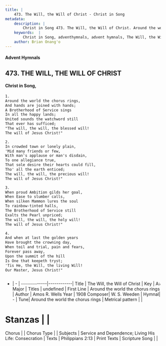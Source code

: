 ```yaml
---
title: |
    473. The Will, the Will of Christ - Christ in Song
metadata:
    description: |
        Christ in Song 473. The Will, the Will of Christ. Around the world the chorus rings, And hands are joined with hands; A Brotherhood of Service sings In all the happy lands; United sounds the watchword still That ever has sufficed;  "The will, the will, the blessed will! The will of Jesus Christ!"
    keywords:  |
        Christ in Song, adventhymnals, advent hymnals, The Will, the Will of Christ, Around the world the chorus rings. 
    author: Brian Onang'o
---
```


#### Advent Hymnals
## 473. THE WILL, THE WILL OF CHRIST
####  Christ in Song,

```txt
1.
Around the world the chorus rings,
And hands are joined with hands;
A Brotherhood of Service sings
In all the happy lands;
United sounds the watchword still
That ever has sufficed; 
"The will, the will, the blessed will!
The will of Jesus Christ!"

2.
In crowded town or lonely plain,
'Mid many friends or few,
With man's applause or man's disdain,
To one allegiance true,
That sole desire their hearts could fill,
Tho' all the earth enticed;
The will, the will, the precious will!
The will of Jesus Christ!"

3.
When proud Ambition gilds her goal,
When Ease to slumber calls,
When silken Mammon lures the soul
To rainbow-tinted halls,
The Brotherhood of Service still
Exalts the Pearl unpriced;
The will, the will, the holy will!
The will of Jesus Christ!"

4.
And when at last the golden years
Have brought the crowning day,
When toil and trial, pain and fears,
Forever pass away,
Upon the summit of the hill
Is One that keepeth tryst;
'Tis He, the Will, the living Will!  
Our Master, Jesus Christ!"



```

- |   -  |
-------------|------------|
Title | The Will, the Will of Christ |
Key | A♭ Major |
Titles | undefined |
First Line | Around the world the chorus rings |
Author | Amos R. Wells
Year | 1908
Composer| W. S. Weeden |
Hymnal|  - |
Tune| Around the world the chorus rings |
Metrical pattern | |
# Stanzas |  |
Chorus |  |
Chorus Type |  |
Subjects | Service and Dependence; Living His Life: Consecration |
Texts | Philippians 2:13 |
Print Texts | 
Scripture Song |  |
    
